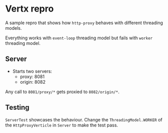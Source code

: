 # Vertx repro

A sample repro that shows how `http-proxy` behaves with different threading models.

Everything works with `event-loop` threading model but fails with `worker` threading model.

## Server

 * Starts two servers:
   * proxy: 8081
   * origin: 8082

Any call to `8081/proxy/*` gets proxied to  `8082/origin/*`.  

## Testing

`ServerTest` showcases the behaviour. Change the `ThreadingModel.WORKER` of the `HttpProxyVerticle` in `Server` to make the test pass. 
